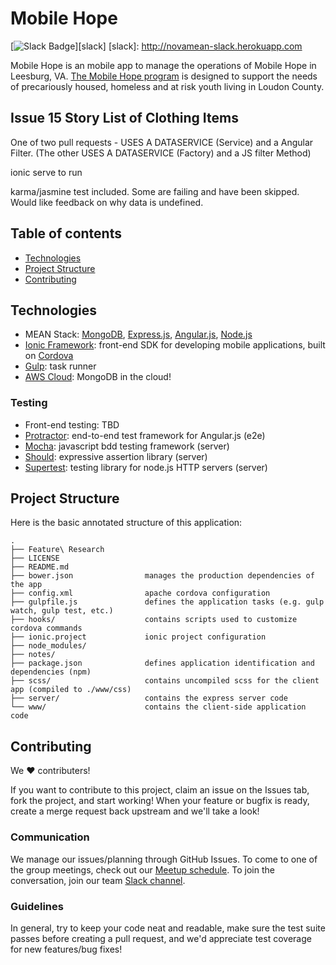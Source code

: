 Mobile Hope
===========

[![Slack Badge](http://novamean-slack.herokuapp.com/badge.svg)][slack]
[slack]: http://novamean-slack.herokuapp.com

Mobile Hope is an mobile app to manage the operations of Mobile Hope in Leesburg, VA.  [The Mobile Hope program](http://www.mobilehopeloudoun.org/) is designed to support the needs of precariously housed, homeless and at risk youth living in Loudon County. 

Issue 15  Story List of Clothing Items
--------------------------------------
One of two pull requests - USES A DATASERVICE (Service) and a Angular Filter.
(The other USES A DATASERVICE (Factory) and a JS filter Method)

ionic serve to run

karma/jasmine test included.  Some are failing and have been skipped.
Would like feedback on why data is undefined.



Table of contents
-----------------
  
  * [Technologies](#technologies)
  * [Project Structure](#project-structure)
  * [Contributing](#contributing)
  
Technologies
------------

* MEAN Stack: [MongoDB][mongo], [Express.js][express], [Angular.js][angular], [Node.js][node]
* [Ionic Framework][ionic]: front-end SDK for developing mobile applications, built on [Cordova][cordova]
* [Gulp][gulp]: task runner
* [AWS Cloud][mongo-aws]: MongoDB in the cloud!

[mongo]:    https://www.mongodb.org/
[express]:  http://expressjs.com/
[angular]:  https://angularjs.org/
[node]:     http://nodejs.org
[ionic]:    http://ionicframework.com/
[cordova]:  https://cordova.apache.org/
[gulp]:     http://gulpjs.com/
[mongo-aws]: https://s3.amazonaws.com/quickstart-reference/mongodb/latest/doc/MongoDB_on_the_AWS_Cloud.pdf

### Testing

* Front-end testing: TBD
* [Protractor](https://angular.github.io/protractor/#/): end-to-end test framework for Angular.js (e2e)
* [Mocha](https://mochajs.org/): javascript bdd testing framework (server)
* [Should](https://shouldjs.github.io/): expressive assertion library (server)
* [Supertest](https://github.com/visionmedia/supertest): testing library for node.js HTTP servers (server)

Project Structure
-----------------

Here is the basic annotated structure of this application:

```
.
├── Feature\ Research
├── LICENSE
├── README.md
├── bower.json                manages the production dependencies of the app
├── config.xml                apache cordova configuration
├── gulpfile.js               defines the application tasks (e.g. gulp watch, gulp test, etc.)
├── hooks/                    contains scripts used to customize cordova commands
├── ionic.project             ionic project configuration
├── node_modules/
├── notes/
├── package.json              defines application identification and dependencies (npm)
├── scss/                     contains uncompiled scss for the client app (compiled to ./www/css)
├── server/                   contains the express server code
└── www/                      contains the client-side application code
```


Contributing
------------

We ♥ contributers!

If you want to contribute to this project, claim an issue
on the Issues tab, fork the project, and start working! When your feature
or bugfix is ready, create a merge request back upstream and we'll
take a look!

### Communication

We manage our issues/planning through GitHub Issues. To come to one of
the group meetings, check out our [Meetup schedule][novamean].
To join the conversation, join our team [Slack channel][novamean-slack].

[novamean]:       http://www.meetup.com/NOVA-MEAN/
[novamean-slack]: http://novamean-slack.herokuapp.com/

### Guidelines

In general, try to keep your code neat and readable, make sure the test suite
passes before creating a pull request, and we'd appreciate test coverage for
new features/bug fixes!
